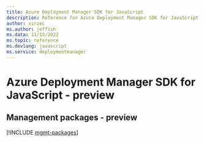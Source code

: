 ```yaml
---
title: Azure Deployment Manager SDK for JavaScript
description: Reference for Azure Deployment Manager SDK for JavaScript
author: xirzec
ms.author: jeffish
ms.data: 11/15/2022
ms.topic: reference
ms.devlang: javascript
ms.service: deploymentmanager
---
```

# Azure Deployment Manager SDK for JavaScript - preview

## Management packages - preview
[!INCLUDE [mgmt-packages](deployment-manager-mgmt-index.md)]